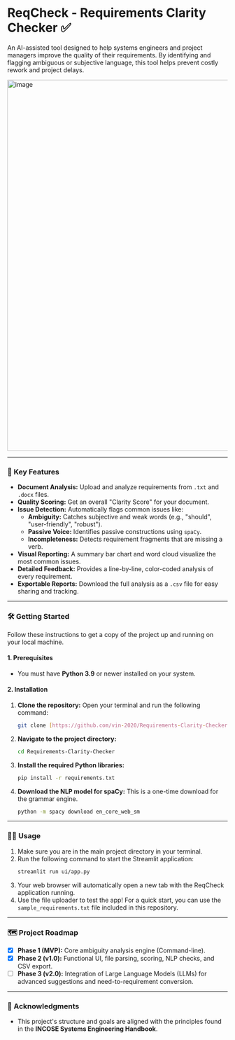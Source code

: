 # ReqCheck - Requirements Clarity Checker ✅

An AI-assisted tool designed to help systems engineers and project managers improve the quality of their requirements. By identifying and flagging ambiguous or subjective language, this tool helps prevent costly rework and project delays.

<img width="2520" height="847" alt="image" src="https://github.com/user-attachments/assets/7d371da8-934a-47eb-b114-b3c9013f6343" />


---

### 🚀 Key Features

* **Document Analysis:** Upload and analyze requirements from `.txt` and `.docx` files.
* **Quality Scoring:** Get an overall "Clarity Score" for your document.
* **Issue Detection:** Automatically flags common issues like:
    * **Ambiguity:** Catches subjective and weak words (e.g., "should", "user-friendly", "robust").
    * **Passive Voice:** Identifies passive constructions using `spaCy`.
    * **Incompleteness:** Detects requirement fragments that are missing a verb.
* **Visual Reporting:** A summary bar chart and word cloud visualize the most common issues.
* **Detailed Feedback:** Provides a line-by-line, color-coded analysis of every requirement.
* **Exportable Reports:** Download the full analysis as a `.csv` file for easy sharing and tracking.

---

### 🛠️ Getting Started

Follow these instructions to get a copy of the project up and running on your local machine.

#### **1. Prerequisites**

* You must have **Python 3.9** or newer installed on your system.

#### **2. Installation**

1.  **Clone the repository:**
    Open your terminal and run the following command:
    ```bash
    git clone [https://github.com/vin-2020/Requirements-Clarity-Checker.git](https://github.com/vin-2020/Requirements-Clarity-Checker.git)
    ```

2.  **Navigate to the project directory:**
    ```bash
    cd Requirements-Clarity-Checker
    ```

3.  **Install the required Python libraries:**
    ```bash
    pip install -r requirements.txt
    ```

4.  **Download the NLP model for spaCy:**
    This is a one-time download for the grammar engine.
    ```bash
    python -m spacy download en_core_web_sm
    ```

---

### 🏃‍♀️ Usage

1.  Make sure you are in the main project directory in your terminal.
2.  Run the following command to start the Streamlit application:
    ```bash
    streamlit run ui/app.py
    ```
3.  Your web browser will automatically open a new tab with the ReqCheck application running.
4.  Use the file uploader to test the app! For a quick start, you can use the `sample_requirements.txt` file included in this repository.

---

### 🗺️ Project Roadmap

* [x] **Phase 1 (MVP):** Core ambiguity analysis engine (Command-line).
* [x] **Phase 2 (v1.0):** Functional UI, file parsing, scoring, NLP checks, and CSV export.
* [ ] **Phase 3 (v2.0):** Integration of Large Language Models (LLMs) for advanced suggestions and need-to-requirement conversion.

---

### 🙏 Acknowledgments
* This project's structure and goals are aligned with the principles found in the **INCOSE Systems Engineering Handbook**.
